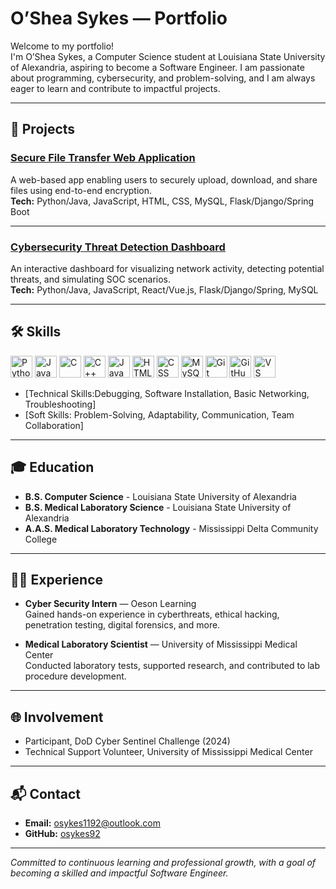 # O’Shea Sykes — Portfolio

Welcome to my portfolio!  
I'm O’Shea Sykes, a Computer Science student at Louisiana State University of Alexandria, aspiring to become a Software Engineer. I am passionate about programming, cybersecurity, and problem-solving, and I am always eager to learn and contribute to impactful projects.

---

## 💼 Projects

### [Secure File Transfer Web Application](https://github.com/osykes92/secure-file-transfer-webapp)
A web-based app enabling users to securely upload, download, and share files using end-to-end encryption.  
**Tech:** Python/Java, JavaScript, HTML, CSS, MySQL, Flask/Django/Spring Boot

---

### [Cybersecurity Threat Detection Dashboard](https://github.com/osykes92/cybersecurity-threat-dashboard)
An interactive dashboard for visualizing network activity, detecting potential threats, and simulating SOC scenarios.  
**Tech:** Python/Java, JavaScript, React/Vue.js, Flask/Django/Spring, MySQL

---

## 🛠️ Skills

<p>
  <img src="https://cdn.jsdelivr.net/gh/devicons/devicon/icons/python/python-original.svg" alt="Python" width="35" height="35"/>
  <img src="https://cdn.jsdelivr.net/gh/devicons/devicon/icons/java/java-original.svg" alt="Java" width="35" height="35"/>
  <img src="https://cdn.jsdelivr.net/gh/devicons/devicon/icons/c/c-original.svg" alt="C" width="35" height="35"/>
  <img src="https://cdn.jsdelivr.net/gh/devicons/devicon/icons/cplusplus/cplusplus-original.svg" alt="C++" width="35" height="35"/>
  <img src="https://cdn.jsdelivr.net/gh/devicons/devicon/icons/javascript/javascript-original.svg" alt="JavaScript" width="35" height="35"/>
  <img src="https://cdn.jsdelivr.net/gh/devicons/devicon/icons/html5/html5-original.svg" alt="HTML" width="35" height="35"/>
  <img src="https://cdn.jsdelivr.net/gh/devicons/devicon/icons/css3/css3-original.svg" alt="CSS" width="35" height="35"/>
  <img src="https://cdn.jsdelivr.net/gh/devicons/devicon/icons/mysql/mysql-original.svg" alt="MySQL" width="35" height="35"/>
  <img src="https://cdn.jsdelivr.net/gh/devicons/devicon/icons/git/git-original.svg" alt="Git" width="35" height="35"/>
  <img src="https://cdn.jsdelivr.net/gh/devicons/devicon/icons/github/github-original.svg" alt="GitHub" width="35" height="35"/>
  <img src="https://cdn.jsdelivr.net/gh/devicons/devicon/icons/vscode/vscode-original.svg" alt="VS Code" width="35" height="35"/>
</p>

- [Technical Skills:Debugging, Software Installation, Basic Networking, Troubleshooting]
- [Soft Skills: Problem-Solving, Adaptability, Communication, Team Collaboration]

---

## 🎓 Education

- **B.S. Computer Science** - Louisiana State University of Alexandria 
- **B.S. Medical Laboratory Science** - Louisiana State University of Alexandria 
- **A.A.S. Medical Laboratory Technology** - Mississippi Delta Community College

---

## 👨‍💻 Experience

- **Cyber Security Intern** — Oeson Learning  
  Gained hands-on experience in cyberthreats, ethical hacking, penetration testing, digital forensics, and more.

- **Medical Laboratory Scientist** — University of Mississippi Medical Center  
  Conducted laboratory tests, supported research, and contributed to lab procedure development.

---

## 🌐 Involvement

- Participant, DoD Cyber Sentinel Challenge (2024)
- Technical Support Volunteer, University of Mississippi Medical Center

---

## 📬 Contact

- **Email:** osykes1192@outlook.com
- **GitHub:** [osykes92](https://github.com/osykes92)

---

*Committed to continuous learning and professional growth, with a goal of becoming a skilled and impactful Software Engineer.*
